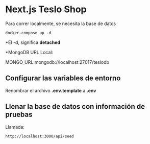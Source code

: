 # Next.js Teslo Shop
Para correr localmente, se necesita la base de datos 

```
docker-compose up -d
```


*El -d, significa __detached__

*MongoDB URL Local:

MONGO_URL:mongodb://localhost:27017/teslodb

## Configurar las variables de entorno 

Renombrar el archivo __.env.template__ a __.env__


## Llenar la base de datos con información de pruebas 

Llamada:

``http://localhost:3000/api/seed`` 